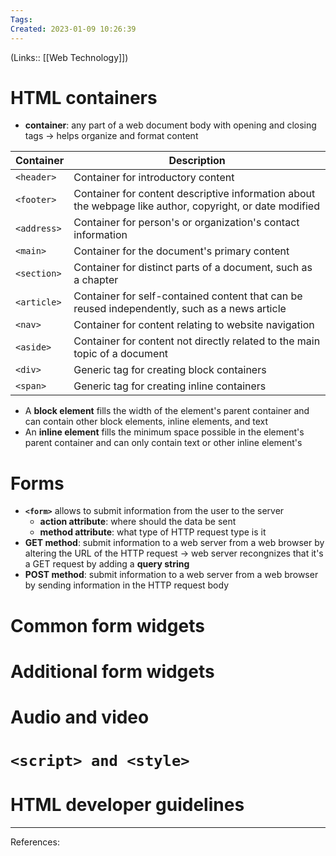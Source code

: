 ```yaml
---
Tags: 
Created: 2023-01-09 10:26:39
---
```

(Links:: [[Web Technology]])
# HTML containers
- **container**: any part of a web document body with opening and closing tags -> helps organize and format content

| Container   | Description                                                                                              |
| ----------- | -------------------------------------------------------------------------------------------------------- |
| `<header>`  | Container for introductory content                                                                       |
| `<footer>`  | Container for content descriptive information about the webpage like author, copyright, or date modified |
| `<address>` | Container for person's or organization's contact information                                             |
| `<main>`    | Container for the document's primary content                                                             |
| `<section>` | Container for distinct parts of a document, such as a chapter                                            |
| `<article>` | Container for self-contained content that can be reused independently, such as a news article            |
| `<nav>`     | Container for content relating to website navigation                                                     |
| `<aside>`   | Container for content not directly related to the main topic of a document                               |
| `<div>`     | Generic tag for creating block containers                                                                |
| `<span>`    | Generic tag for creating inline containers                                                                                                         |
- A **block element** fills the width of the element's parent container and can contain other block elements, inline elements, and text
- An **inline element** fills the minimum space possible in the element's parent container and can only contain text or other inline element's
# Forms
- **`<form>`** allows to submit information from the user to the server
	- **action attribute**: where should the data be sent
	- **method attribute**: what type of HTTP request type is it
- **GET method**: submit information to a web server from a web browser by altering the URL of the HTTP request -> web server recongnizes that it's a GET request by adding a **query string**
- **POST method**: submit information to a web server from a web browser by sending information in the HTTP request body
# Common form widgets
# Additional form widgets
# Audio and video
# `<script> and <style>`
# HTML developer guidelines

---
References: